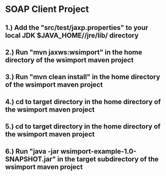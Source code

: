 # SOAP Client Project 

## 1.) Add the "src/test/jaxp.properties" to your local JDK $JAVA_HOME//jre/lib/ directory
## 2.) Run "mvn jaxws:wsimport" in the home directory of the wsimport maven project
## 3.) Run "mvn clean install" in the home directory of the wsimport maven project
## 4.) cd to target directory in the home directory of the wsimport maven project
## 5.) cd to target directory in the home directory of the wsimport maven project
## 6.) Run "java -jar wsimport-example-1.0-SNAPSHOT.jar" in the target subdirectory of the wsimport maven project
